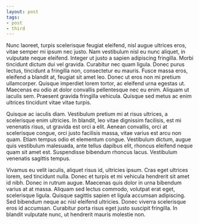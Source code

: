 ```yaml
---
layout: post
tags:
- post
- third
---
```

Nunc laoreet, turpis scelerisque feugiat eleifend, nisl augue ultrices eros, vitae semper mi ipsum nec justo. Nam vestibulum nisl eu nunc aliquet, in vulputate neque eleifend. Integer ut justo a sapien adipiscing fringilla. Morbi tincidunt dictum dui vel gravida. Curabitur nec quam ligula. Donec purus lectus, tincidunt a fringilla non, consectetur eu mauris. Fusce massa eros, eleifend a blandit at, feugiat sit amet leo. Donec ut eros non mi pretium ullamcorper. Quisque imperdiet lorem tortor, ac eleifend urna egestas ut. Maecenas eu odio at dolor convallis pellentesque nec eu enim. Aliquam ut iaculis sem. Praesent gravida fringilla vehicula. Quisque sed metus ac enim ultrices tincidunt vitae vitae turpis.

Quisque ac iaculis diam. Vestibulum pretium mi at risus ultrices, a scelerisque enim ultricies. In blandit, leo vitae dignissim facilisis, est mi venenatis risus, ut gravida est orci a elit. Aenean convallis, orci at scelerisque congue, orci justo facilisis massa, vitae varius est arcu non quam. Etiam tempus odio et elementum congue. Vestibulum dictum, augue quis vestibulum malesuada, ante tellus dapibus elit, rhoncus eleifend neque quam sit amet est. Suspendisse bibendum rhoncus lacus. Vestibulum venenatis sagittis tempus.

Vivamus eu velit iaculis, aliquet risus id, ultricies ipsum. Cras eget ultrices lorem, sed tincidunt nulla. Donec et turpis et mi vehicula hendrerit sit amet id nibh. Donec in rutrum augue. Maecenas quis dolor in urna bibendum varius at at massa. Aliquam sed lectus commodo, volutpat erat eget, scelerisque ligula. Quisque sagittis sapien et ligula accumsan adipiscing. Sed bibendum neque ac nisl eleifend ultricies. Donec viverra scelerisque eros id accumsan. Curabitur porta risus eget justo suscipit fringilla. In blandit vulputate nunc, ut hendrerit mauris molestie non.
